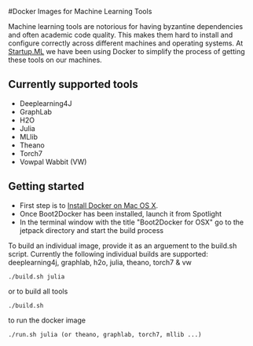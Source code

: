 #Docker Images for Machine Learning Tools

Machine learning tools are notorious for having byzantine dependencies and often academic code quality. This makes them hard to install and configure correctly across different machines and operating systems.  At  [Startup.ML](http://startup.ml/) we have been using Docker to simplify the process of getting these tools on our machines.

## Currently supported tools

* Deeplearning4J
* GraphLab
* H2O
* Julia
* MLlib
* Theano
* Torch7
* Vowpal Wabbit (VW)

## Getting started
* First step is to [Install Docker on Mac OS X](https://github.com/boot2docker/osx-installer/releases/download/v1.4.1/Boot2Docker-1.4.1.pkg). 
* Once Boot2Docker has been installed, launch it from Spotlight
* In the terminal window with the title "Boot2Docker for OSX" go to the jetpack directory and start the build process

To build an individual image, provide it as an arguement to the build.sh script.  Currently the following individual builds are supported: deeplearning4j, graphlab, h2o, julia, theano, torch7 & vw 

```
./build.sh julia
```

or to build all tools

```
./build.sh 
```

to run the docker image

```
./run.sh julia (or theano, graphlab, torch7, mllib ...)
```

